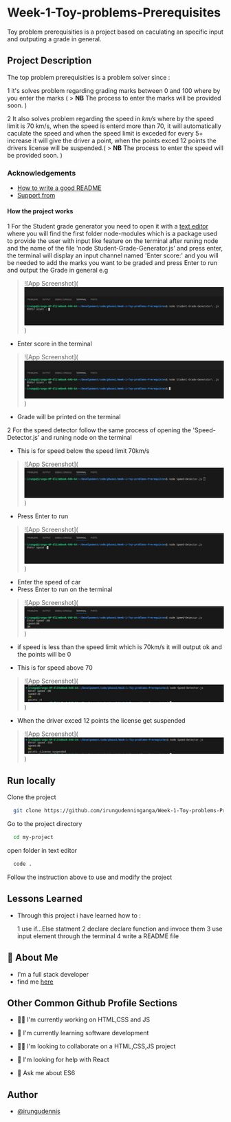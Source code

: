 # Week-1-Toy-problems-Prerequisites

Toy problem prerequisities is a project based on caculating an specific input and outputing a grade in general.

## Project Description

The top problem prerequisities is a problem solver since :

1 it's solves problem regarding grading marks between 0 and 100 where by you enter the marks (
    > **NB** The process to enter the marks will be provided soon.
)

2 It also solves problem regarding the speed in *km/s* where by the speed limit is 70 km/s, when the speed
  is enterd more than 70, it will automatically caculate the speed and when the speed limit is exceded for 
  every 5+ increase it will give the driver a point, when the points exced 12 points the drivers license 
  will be suspended.(
    > **NB** The process to enter the speed  will be provided soon.
)


### Acknowledgements

* [How to write a good README](https://www.freecodecamp.org/news/how-to-write-a-good-readme-file/)
* [Support from]()


#### How the project works 

1 For the Student grade generator you need to open it with a [text editor](https://code.visualstudio.com/docs) where you will find the first folder 
  node-modules which is a package used to provide the user with input like feature on the terminal after runing node and the name of the file 
  'node Student-Grade-Generator.js' and press enter, the terminal will display an input channel named 'Enter score:' and you will be needed to add 
  the marks you want to be graded and press Enter to run and output the Grade in general e.g 
  
  > ![App Screenshot](![Alt text](./images/enter-display-on-terminal.png))
  * Enter score in the terminal 

  > ![App Screenshot](![Alt text](./images/graded-score.png))
  * Grade will be printed on the terminal

2 For the speed detector follow the same process of opening the 'Speed-Detector.js' and runing node on the terminal 
  * This is for speed below the speed limit 70km/s

  > ![App Screenshot](![Alt text](./images/run-node-on-terminal.png))
  * Press Enter to run

  > ![App Screenshot](![Alt text](./images/input-speed.png))
  * Enter the speed of car
  * Press Enter to run on the terminal

  > ![App Screenshot](![Alt text](./images/output-1-on-terminal.png))
  * if speed is less than the speed limit which is 70km/s it will output ok and the points will be 0


  * This is for speed above 70    

  > ![App Screenshot](![Alt text](./images/output-2-on-terminal.png))

  * When the driver exced 12 points the license get suspended
  > ![App Screenshot](![Alt text](./images/output-3-on-terminal.png))


## Run locally

Clone the project

```bash
  git clone https://github.com/irungudenninganga/Week-1-Toy-problems-Prerequisites
```

Go to the project directory

```bash
  cd my-project
```

open folder in text editor 

```bash
  code .
```

Follow the instruction above to use and modify the project


## Lessons Learned

* Through this project i have learned how to :
  
  1 use if...Else statment
  2 declare declare function and invoce them 
  3 use input element through the terminal
  4 write a README file

## 🚀 About Me
 * I'm a full stack developer
 * find me [here](https://github.com/irungudenninganga)

## Other Common Github Profile Sections
  * 👩‍💻 I'm currently working on HTML,CSS and JS

  * 🧠 I'm currently learning software development

  * 👯‍♀️ I'm looking to collaborate on a HTML,CSS,JS project

  * 🤔 I'm looking for help with React

  * 💬 Ask me about ES6



## Author

  * [@irungudennis](https://github.com/irungudenninganga)

  


 





